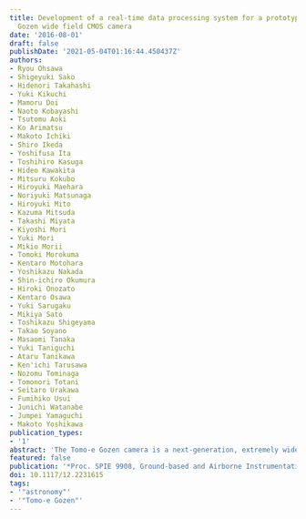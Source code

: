 ```yaml
---
title: Development of a real-time data processing system for a prototype of the Tomo-e
  Gozen wide field CMOS camera
date: '2016-08-01'
draft: false
publishDate: '2021-05-04T01:16:44.450437Z'
authors:
- Ryou Ohsawa
- Shigeyuki Sako
- Hidenori Takahashi
- Yuki Kikuchi
- Mamoru Doi
- Naoto Kobayashi
- Tsutomu Aoki
- Ko Arimatsu
- Makoto Ichiki
- Shiro Ikeda
- Yoshifusa Ita
- Toshihiro Kasuga
- Hideo Kawakita
- Mitsuru Kokubo
- Hiroyuki Maehara
- Noriyuki Matsunaga
- Hiroyuki Mito
- Kazuma Mitsuda
- Takashi Miyata
- Kiyoshi Mori
- Yuki Mori
- Mikio Morii
- Tomoki Morokuma
- Kentaro Motohara
- Yoshikazu Nakada
- Shin-ichiro Okumura
- Hiroki Onozato
- Kentaro Osawa
- Yuki Sarugaku
- Mikiya Sato
- Toshikazu Shigeyama
- Takao Soyano
- Masaomi Tanaka
- Yuki Taniguchi
- Ataru Tanikawa
- Ken'ichi Tarusawa
- Nozomu Tominaga
- Tomonori Totani
- Seitaro Urakawa
- Fumihiko Usui
- Junichi Watanabe
- Jumpei Yamaguchi
- Makoto Yoshikawa
publication_types:
- '1'
abstract: 'The Tomo-e Gozen camera is a next-generation, extremely wide field optical camera, equipped with 84 CMOS sensors. The camera records about a 20 square degree area at 2 Hz, providing "astronomical movie data." We have developed a prototype of the Tomo-e Gozen camera (hereafter, Tomo-e PM), to evaluate the basic design of the Tomo-e Gozen camera. Tomo-e PM, equipped with 8 CMOS sensors, can capture a 2 square degree area at up to 2 Hz. Each CMOS sensor has about 2.6 M pixels. The data rate of Tomo-e PM is about 80 MB/s, corresponding to about 280 GB/hour. We have developed an operating system and reduction softwares to handle such a large amount of data. Tomo-e PM was mounted on 1.0-m Schmidt Telescope in Kiso Observatory at the University of Tokyo. Experimental observations were carried out in the winter of 2015 and the spring of 2016. The observations and software implementation were successfully completed. The data reduction is now in execution.'
featured: false
publication: '*Proc. SPIE 9908, Ground-based and Airborne Instrumentation for Astronomy*'
doi: 10.1117/12.2231615
tags:
- '"astronomy"'
- '"Tomo-e Gozen"'
---
```


